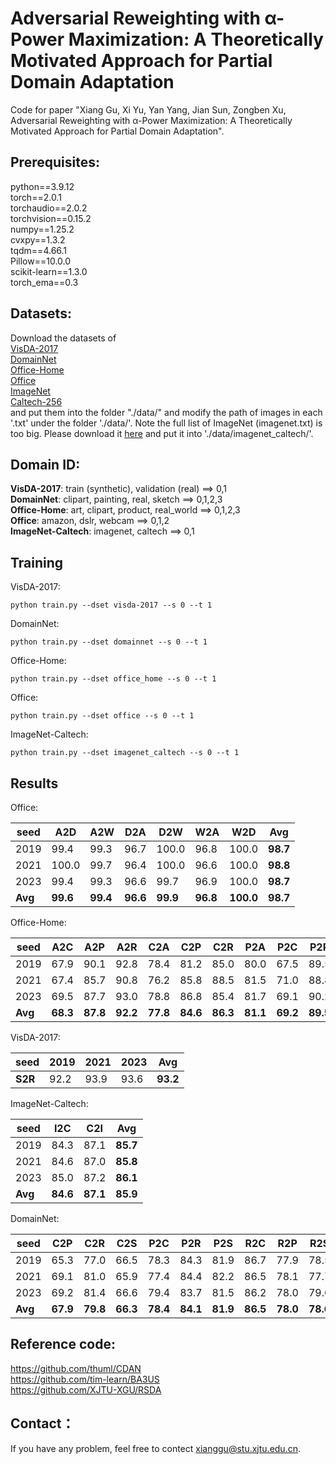 # Adversarial Reweighting with α-Power Maximization: A Theoretically Motivated Approach for Partial Domain Adaptation

Code for paper "Xiang Gu, Xi Yu, Yan Yang, Jian Sun, Zongben Xu, Adversarial Reweighting with α-Power Maximization: A Theoretically Motivated Approach for Partial Domain Adaptation".
## Prerequisites:
python==3.9.12 <br>
torch==2.0.1 <br>
torchaudio==2.0.2 <br>
torchvision==0.15.2 <br>
numpy==1.25.2 <br>
cvxpy==1.3.2 <br>
tqdm==4.66.1 <br>
Pillow==10.0.0 <br>
scikit-learn==1.3.0 <br>
torch_ema==0.3

## Datasets:
Download the datasets of <br>
[VisDA-2017](http://ai.bu.edu/visda-2017/) <br>
[DomainNet](http://ai.bu.edu/M3SDA/) <br>
[Office-Home](https://www.hemanthdv.org/officeHomeDataset.html) <br>
[Office](https://www.cc.gatech.edu/~judy/domainadapt/) <br>
[ImageNet](https://www.image-net.org/) <br>
[Caltech-256](http://www.vision.caltech.edu/Image_Datasets/Caltech256/) <br>
and put them into the folder "./data/" and modify the path of images in each '.txt' under the folder './data/'. Note the full list of ImageNet (imagenet.txt) is too big. Please download it [here](https://drive.google.com/file/d/1aZGNVO4-6yl7L0ulinDPxo11-RDozeBP/view?usp=sharing) and put it into './data/imagenet_caltech/'. 

## Domain ID:
**VisDA-2017**: train (synthetic), validation (real) ==> 0,1 <br>
**DomainNet**: clipart, painting, real, sketch ==> 0,1,2,3 <br>
**Office-Home**: art, clipart, product, real_world ==> 0,1,2,3 <br>
**Office**: amazon, dslr, webcam  ==> 0,1,2 <br>
**ImageNet-Caltech**: imagenet, caltech ==> 0,1 <br>
## Training
VisDA-2017:
```
python train.py --dset visda-2017 --s 0 --t 1
```
DomainNet:
```
python train.py --dset domainnet --s 0 --t 1
```
Office-Home:
```
python train.py --dset office_home --s 0 --t 1
```
Office:
```
python train.py --dset office --s 0 --t 1
```
ImageNet-Caltech:
```
python train.py --dset imagenet_caltech --s 0 --t 1
```

## Results

Office:

| seed    | A2D      | A2W      | D2A      | D2W      | W2A      | W2D       | Avg      |
| ------- | -------- | -------- | -------- | -------- | -------- | --------- | -------- |
| 2019    | 99.4     | 99.3     | 96.7     | 100.0    | 96.8     | 100.0     | **98.7** |
| 2021    | 100.0    | 99.7     | 96.4     | 100.0    | 96.6     | 100.0     | **98.8** |
| 2023    | 99.4     | 99.3     | 96.6     | 99.7     | 96.9     | 100.0     | **98.7** |
| **Avg** | **99.6** | **99.4** | **96.6** | **99.9** | **96.8** | **100.0** | **98.7** |

Office-Home:

| seed    | A2C      | A2P      | A2R      | C2A      | C2P      | C2R      | P2A      | P2C      | P2R      | R2A      | R2C      | R2P      | Avg      |
| ------- | -------- | -------- | -------- | -------- | -------- | -------- | -------- | -------- | -------- | -------- | -------- | -------- | -------- |
| 2019    | 67.9     | 90.1     | 92.8     | 78.4     | 81.2     | 85.0     | 80.0     | 67.5     | 89.5     | 87.3     | 72.5     | 89.2     | **81.8** |
| 2021    | 67.4     | 85.7     | 90.8     | 76.2     | 85.8     | 88.5     | 81.5     | 71.0     | 88.8     | 85.3     | 69.2     | 88.9     | **81.6** |
| 2023    | 69.5     | 87.7     | 93.0     | 78.8     | 86.8     | 85.4     | 81.7     | 69.1     | 90.2     | 86.1     | 68.2     | 89.2     | **82.1** |
| **Avg** | **68.3** | **87.8** | **92.2** | **77.8** | **84.6** | **86.3** | **81.1** | **69.2** | **89.5** | **86.2** | **70.0** | **89.1** | **81.8** |

VisDA-2017:

| seed    | 2019 | 2021 | 2023 | Avg      |
| ------- | ---- | ---- | ---- | -------- |
| **S2R** | 92.2 | 93.9 | 93.6 | **93.2** |

ImageNet-Caltech:

| seed    | I2C      | C2I      | Avg      |
| ------- | -------- | -------- | -------- |
| 2019    | 84.3     | 87.1     | **85.7** |
| 2021    | 84.6     | 87.0     | **85.8** |
| 2023    | 85.0     | 87.2     | **86.1** |
| **Avg** | **84.6** | **87.1** | **85.9** |

DomainNet:

| seed    | C2P      | C2R      | C2S      | P2C      | P2R      | P2S      | R2C      | R2P      | R2S      | S2C      | S2P      | S2R      | Avg      |
| ------- | -------- | -------- | -------- | -------- | -------- | -------- | -------- | -------- | -------- | -------- | -------- | -------- | -------- |
| 2019    | 65.3     | 77.0     | 66.5     | 78.3     | 84.3     | 81.9     | 86.7     | 77.9     | 78.5     | 66.8     | 63.8     | 70.9     | **74.8** |
| 2021    | 69.1     | 81.0     | 65.9     | 77.4     | 84.4     | 82.2     | 86.5     | 78.1     | 77.7     | 60.1     | 65.7     | 72.5     | **75.1** |
| 2023    | 69.2     | 81.4     | 66.6     | 79.4     | 83.7     | 81.5     | 86.2     | 78.0     | 79.6     | 60.7     | 65.0     | 71.8     | **75.3** |
| **Avg** | **67.9** | **79.8** | **66.3** | **78.4** | **84.1** | **81.9** | **86.5** | **78.0** | **78.6** | **62.5** | **64.8** | **71.7** | **75.0** |

## Reference code:

https://github.com/thuml/CDAN <br>
https://github.com/tim-learn/BA3US <br>
https://github.com/XJTU-XGU/RSDA

## Contact：
If you have any problem, feel free to contect xianggu@stu.xjtu.edu.cn.
